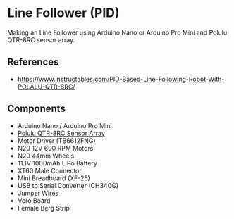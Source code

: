 # Line Follower (PID)

Making an Line Follower using Arduino Nano or Arduino Pro Mini and Polulu QTR-8RC sensor array.

## References
- https://www.instructables.com/PID-Based-Line-Following-Robot-With-POLALU-QTR-8RC/

## Components
- Arduino Nano / Arduino Pro Mini
- [Polulu QTR-8RC Sensor Array](https://ifuturetech.org/product/qtr-8rc-reflectance-sensor-array/)
- Motor Driver (TB6612FNG)
- N20 12V 600 RPM Motors
- N20 44mm Wheels
- 11.1V 1000mAh LiPo Battery
- XT60 Male Connector
- Mini Breadboard (XF-25)
- USB to Serial Converter (CH340G)
- Jumper Wires
- Vero Board
- Female Berg Strip
